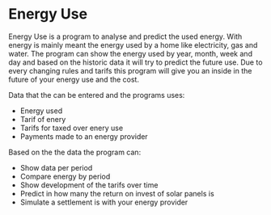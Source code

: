 # Energy Use

Energy Use is a program to analyse and predict the used energy.
With energy is mainly meant the energy used by a home like electricity, gas and water.
The program can show the energy used by year, month, week and day and based on the historic data it will try to predict the future use.
Due to every changing rules and tarifs this program will give you an inside in the future of your energy use and the cost.

Data that the can be entered and the programs uses:
- Energy used
- Tarif of enery
- Tarifs for taxed over enery use
- Payments made to an energy provider
  
Based on the the data the program can:
- Show data per period
- Compare energy by period
- Show development of the tarifs over time
- Predict in how many the return on invest of solar panels is
- Simulate a settlement is with your energy provider
